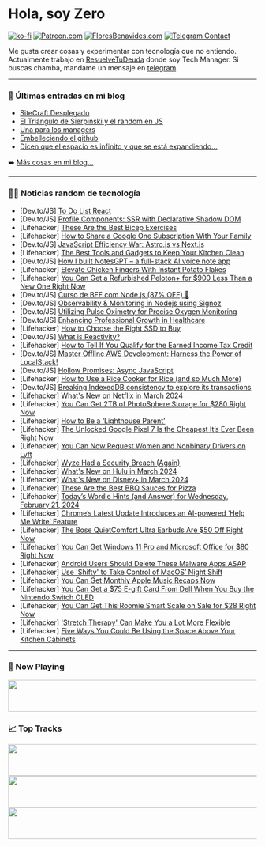 # Hola, soy Zero

[![ko-fi](https://ko-fi.com/img/githubbutton_sm.svg)](https://ko-fi.com/J3J4N0LUK)
[![Patreon.com](https://img.shields.io/endpoint.svg?url=https%3A%2F%2Fshieldsio-patreon.vercel.app%2Fapi%3Fusername%3Dzerodragon%26type%3Dpatrons&style=for-the-badge)](https://patreon.com/zerodragon)
[![FloresBenavides.com](https://img.shields.io/website?down_message=oops&label=MiBlog&style=for-the-badge&up_message=online&url=https%3A%2F%2Ffloresbenavides.com)](https://floresbenavides.com)
[![Telegram Contact](https://img.shields.io/badge/escr%C3%ADbeme-ZeroDragon-%2326A5E4?style=for-the-badge&logo=telegram)](https://t.me/zerodragon)

Me gusta crear cosas y experimentar con tecnología que no entiendo.
Actualmente trabajo en [ResuelveTuDeuda](http://github.com/resuelve) donde soy Tech Manager.
Si buscas chamba, mandame un mensaje en [telegram](https://t.me/zerodragon).

---

### 📕 Últimas entradas en mi blog
<!-- BLOG-POST-LIST:START -->
- [SiteCraft Desplegado](https://floresbenavides.com/sitecraft-desplegado/)
- [El Triángulo de Sierpinski y el random en JS](https://floresbenavides.com/el-triangulo-de-sierpinski-y-el-random-en-js/)
- [Una para los managers](https://floresbenavides.com/una-para-los-managers/)
- [Embelleciendo el github](https://floresbenavides.com/embelleciendo-el-github/)
- [Dicen que el espacio es infinito y que se está expandiendo…](https://floresbenavides.com/dicen-que-el-espacio-es-infinito-y-que-se-esta-expandiendo/)
<!-- BLOG-POST-LIST:END -->

➡️ [Más cosas en mi blog...](https://floresbenavides.com)

---

### 👨‍💻 Noticias random de tecnología
<!-- TECH-POSTS:START -->
- [Dev.to/JS] [To Do List React](https://dev.to/dsfhigor/to-do-list-react-2171)
- [Dev.to/JS] [Profile Components: SSR with Declarative Shadow DOM](https://dev.to/scottnath/profile-components-ssr-with-declarative-shadow-dom-2c3n)
- [Lifehacker] [These Are the Best Bicep Exercises](https://lifehacker.com/health/best-bicep-exercises)
- [Lifehacker] [How to Share a Google One Subscription With Your Family](https://lifehacker.com/tech/how-to-share-google-one-subscription-with-family)
- [Dev.to/JS] [JavaScript Efficiency War: Astro.js vs Next.js](https://dev.to/kairatorozobekov/javascript-efficiency-war-astrojs-vs-nextjs-22pm)
- [Lifehacker] [The Best Tools and Gadgets to Keep Your Kitchen Clean](https://lifehacker.com/home/best-tools-and-gadgets-for-cleaning-your-kitchen)
- [Dev.to/JS] [How I built NotesGPT – a full-stack AI voice note app](https://dev.to/nutlope/how-i-built-notesgpt-a-full-stack-ai-voice-note-app-265o)
- [Lifehacker] [Elevate Chicken Fingers With Instant Potato Flakes](https://lifehacker.com/food-drink/chicken-fingers-with-instant-potato-flakes-recipe)
- [Lifehacker] [You Can Get a Refurbished Peloton+ for $900 Less Than a New One Right Now](https://lifehacker.com/health/refurbished-peloton-plus-deal)
- [Dev.to/JS] [Curso de BFF com Node.js &lpar;87% OFF&rpar; 🚀](https://dev.to/mateus4k/curso-de-bff-com-nodejs-cupom-1in9)
- [Dev.to/JS] [Observability &amp; Monitoring in Nodejs using Signoz](https://dev.to/karanjanthe/observability-monitoring-in-nodejs-using-signoz-1hm3)
- [Dev.to/JS] [Utilizing Pulse Oximetry for Precise Oxygen Monitoring](https://dev.to/vakese1846/utilizing-pulse-oximetry-for-precise-oxygen-monitoring-5688)
- [Dev.to/JS] [Enhancing Professional Growth in Healthcare](https://dev.to/vakese1846/enhancing-professional-growth-in-healthcare-40p4)
- [Lifehacker] [How to Choose the Right SSD to Buy](https://lifehacker.com/tech/how-to-choose-ssd-to-buy)
- [Dev.to/JS] [What is Reactivity?](https://dev.to/this-is-learning/what-is-reactivity-3epf)
- [Lifehacker] [How to Tell If You Qualify for the Earned Income Tax Credit](https://lifehacker.com/do-i-qualify-for-the-earned-income-tax-credit-1846286780)
- [Dev.to/JS] [Master Offline AWS Development: Harness the Power of LocalStack!](https://dev.to/codingcatdev/master-offline-aws-development-harness-the-power-of-localstack-50cn)
- [Dev.to/JS] [Hollow Promises: Async JavaScript](https://dev.to/oculus42/hollow-promises-async-javascript-4b0)
- [Lifehacker] [How to Use a Rice Cooker for Rice &lpar;and so Much More&rpar;](https://lifehacker.com/food-drink/how-to-use-a-rice-cooker)
- [Dev.to/JS] [Breaking IndexedDB consistency to explore its transactions](https://dev.to/debussyman/breaking-indexeddb-consistency-to-explore-its-transactions-371n)
- [Lifehacker] [What&#39;s New on Netflix in March 2024](https://lifehacker.com/entertainment/whats-new-on-netflix-in-march-2024)
- [Lifehacker] [You Can Get 2TB of PhotoSphere Storage for $280 Right Now](https://lifehacker.com/tech/photosphere-sale)
- [Lifehacker] [How to Be a ‘Lighthouse Parent’](https://lifehacker.com/family/how-to-be-lighthouse-parent)
- [Lifehacker] [The Unlocked Google Pixel 7 Is the Cheapest It’s Ever Been Right Now](https://lifehacker.com/the-google-pixel-7-is-the-cheapest-it-s-ever-been-1850986613)
- [Lifehacker] [You Can Now Request Women and Nonbinary Drivers on Lyft](https://lifehacker.com/travel/you-can-now-request-women-and-nonbinary-lyft-drivers)
- [Lifehacker] [Wyze Had a Security Breach &lpar;Again&rpar;](https://lifehacker.com/tech/wyze-security-breach-again)
- [Lifehacker] [What&#39;s New on Hulu in March 2024](https://lifehacker.com/entertainment/whats-new-on-hulu-in-march-2024)
- [Lifehacker] [What&#39;s New on Disney+ in March 2024](https://lifehacker.com/entertainment/whats-new-on-disney-in-march-2024)
- [Lifehacker] [These Are the Best BBQ Sauces for Pizza](https://lifehacker.com/food-drink/the-best-bbq-sauces-for-pizza)
- [Lifehacker] [Today’s Wordle Hints &lpar;and Answer&rpar; for Wednesday, February 21, 2024](https://lifehacker.com/entertainment/wordle-hint-answer-today)
- [Lifehacker] [Chrome’s Latest Update Introduces an AI-powered ‘Help Me Write’ Feature](https://lifehacker.com/tech/chrome-update-122)
- [Lifehacker] [The Bose QuietComfort Ultra Earbuds Are $50 Off Right Now](https://lifehacker.com/tech/bose-quietcomfort-ultra-sale)
- [Lifehacker] [You Can Get Windows 11 Pro and Microsoft Office for $80 Right Now](https://lifehacker.com/tech/windows-11-pro-microsoft-office-sale)
- [Lifehacker] [Android Users Should Delete These Malware Apps ASAP](https://lifehacker.com/tech/delete-these-android-malware-apps-asap)
- [Lifehacker] [Use &#39;Shifty&#39; to Take Control of MacOS’ Night Shift](https://lifehacker.com/tech/take-control-of-macos-night-shift-with-shifty)
- [Lifehacker] [You Can Get Monthly Apple Music Recaps Now](https://lifehacker.com/tech/you-can-get-monthly-apple-music-recaps-now)
- [Lifehacker] [You Can Get a $75 E-gift Card From Dell When You Buy the Nintendo Switch OLED](https://lifehacker.com/entertainment/best-nintendo-switch-oled-deal)
- [Lifehacker] [You Can Get This Roomie Smart Scale on Sale for $28 Right Now](https://lifehacker.com/health/roomie-smart-body-scale-sale)
- [Lifehacker] [&#39;Stretch Therapy&#39; Can Make You a Lot More Flexible](https://lifehacker.com/health/get-more-flexible-with-stretch-therapy)
- [Lifehacker] [Five Ways You Could Be Using the Space Above Your Kitchen Cabinets](https://lifehacker.com/home/best-ways-to-use-the-space-above-your-kitchen-cabinets)<!-- TECH-POSTS:END -->

---

### 🎵 Now Playing
<a href="https://spotify-now-playing-dun.vercel.app/now-playing?open"><img src="https://spotify-now-playing-dun.vercel.app/now-playing" width="540" height="64"></a>

### 📈 Top Tracks
<a href="https://spotify-now-playing-dun.vercel.app/top-tracks?i=1&open"><img src="https://spotify-now-playing-dun.vercel.app/top-tracks?i=1" width="540" height="64"></a>
<a href="https://spotify-now-playing-dun.vercel.app/top-tracks?i=2&open"><img src="https://spotify-now-playing-dun.vercel.app/top-tracks?i=2" width="540" height="64"></a>
<a href="https://spotify-now-playing-dun.vercel.app/top-tracks?i=3&open"><img src="https://spotify-now-playing-dun.vercel.app/top-tracks?i=3" width="540" height="64"></a>
